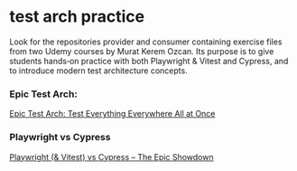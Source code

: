 # test arch practice


Look for the repositories provider and consumer containing exercise files from two Udemy courses by Murat Kerem Ozcan. Its purpose is to give students hands‑on practice with both Playwright & Vitest and Cypress, and to introduce modern test architecture concepts.

### Epic Test Arch:
[Epic Test Arch: Test Everything Everywhere All at Once]( https://www.udemy.com/course/epic-test-arch-test-everything-everywhere-all-at-once/)

### Playwright vs Cypress
[Playwright (& Vitest) vs Cypress – The Epic Showdown](  https://www.udemy.com/course/playwright-vitest-vs-cypress-the-epic-showdown/)
